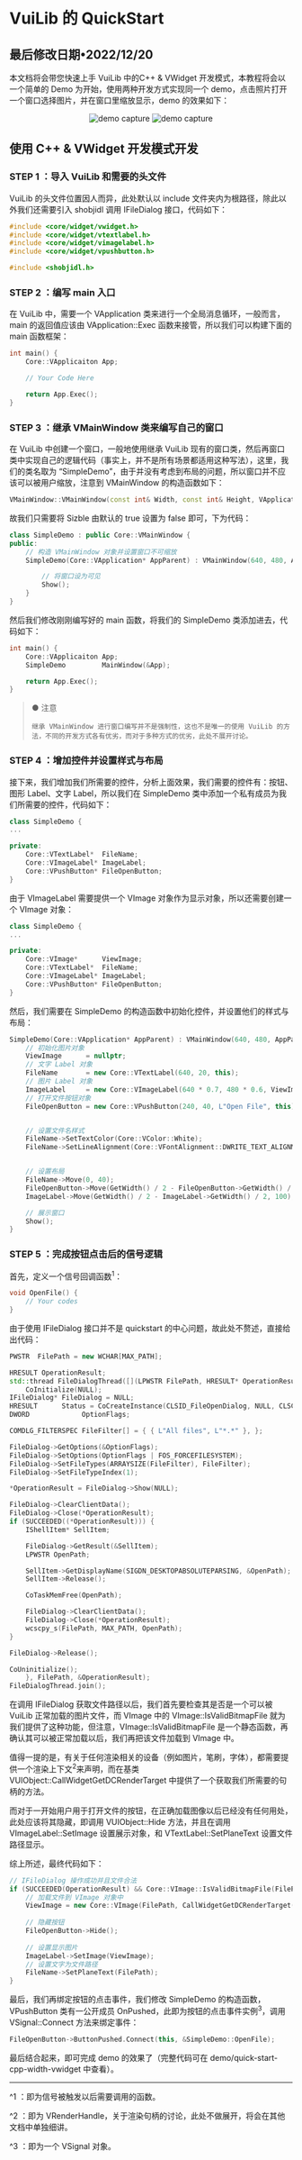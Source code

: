# VuiLib 的 QuickStart
最后修改日期•2022/12/20
-------
本文档将会带您快速上手 VuiLib 中的C++ & VWidget 开发模式，本教程将会以一个简单的 Demo 为开始，使用两种开发方式实现同一个 demo，点击照片打开一个窗口选择图片，并在窗口里缩放显示，demo 的效果如下：
<div align="center">
<img alt="demo capture" src="./resource/quickstart/demo-capture-1.png">
</img>

<img alt="demo capture" src="./resource/quickstart/demo-capture-2.png">
</img>
</div>

## 使用 C++ & VWidget 开发模式开发
### STEP 1 ：导入 VuiLib 和需要的头文件
VuiLib 的头文件位置因人而异，此处默认以 include 文件夹内为根路径，除此以外我们还需要引入 shobjidl 调用 IFileDialog 接口，代码如下：
```CPP
#include <core/widget/vwidget.h>
#include <core/widget/vtextlabel.h>
#include <core/widget/vimagelabel.h>
#include <core/widget/vpushbutton.h>

#include <shobjidl.h>
```

### STEP 2 ：编写 main 入口
在 VuiLib 中，需要一个 VApplication 类来进行一个全局消息循环，一般而言，main 的返回值应该由 VApplication::Exec 函数来接管，所以我们可以构建下面的 main 函数框架：
```CPP
int main() {
    Core::VApplicaiton App;

    // Your Code Here

    return App.Exec();
}
```

### STEP 3 ：继承 VMainWindow 类来编写自己的窗口
在 VuiLib 中创建一个窗口，一般地使用继承 VuiLib 现有的窗口类，然后再窗口类中实现自己的逻辑代码（事实上，并不是所有场景都适用这种写法），这里，我们的类名取为 “SimpleDemo”，由于并没有考虑到布局的问题，所以窗口并不应该可以被用户缩放，注意到 VMainWindow 的构造函数如下：
```CPP
VMainWindow::VMainWindow(const int& Width, const int& Height, VApplication* Parent, const bool& Sizble = true)
```
故我们只需要将 Sizble 由默认的 true 设置为 false 即可，下为代码：
```CPP
class SimpleDemo : public Core::VMainWindow {
public:
    // 构造 VMainWindow 对象并设置窗口不可缩放
    SimpleDemo(Core::VApplication* AppParent) : VMainWindow(640, 480, AppParent, false) {

        // 将窗口设为可见
        Show();
    }
}
```
然后我们修改刚刚编写好的 main 函数，将我们的 SimpleDemo 类添加进去，代码如下：
```CPP
int main() {
    Core::VApplicaiton App;
    SimpleDemo         MainWindow(&App);

    return App.Exec();
}
```
> ● 注意
> 
>     继承 VMainWindow 进行窗口编写并不是强制性，这也不是唯一的使用 VuiLib 的方法，不同的开发方式各有优劣，而对于多种方式的优劣，此处不展开讨论。
### STEP 4 ：增加控件并设置样式与布局
接下来，我们增加我们所需要的控件，分析上面效果，我们需要的控件有：按钮、图形 Label、文字 Label，所以我们在 SimpleDemo 类中添加一个私有成员为我们所需要的控件，代码如下：
```CPP
class SimpleDemo {
...

private:
    Core::VTextLabel*  FileName;
    Core::VImageLabel* ImageLabel;
    Core::VPushButton* FileOpenButton;
}
```
由于 VImageLabel 需要提供一个 VImage 对象作为显示对象，所以还需要创建一个 VImage 对象：
```CPP
class SimpleDemo {
...

private:
    Core::VImage*      ViewImage;
    Core::VTextLabel*  FileName;
    Core::VImageLabel* ImageLabel;
    Core::VPushButton* FileOpenButton;
}
```
然后，我们需要在 SimpleDemo 的构造函数中初始化控件，并设置他们的样式与布局：
```CPP
SimpleDemo(Core::VApplication* AppParent) : VMainWindow(640, 480, AppParent, false) {
    // 初始化图片对象
	ViewImage	   = nullptr;
    // 文字 Label 对象
	FileName	   = new Core::VTextLabel(640, 20, this);
    // 图片 Label 对象
	ImageLabel	   = new Core::VImageLabel(640 * 0.7, 480 * 0.6, ViewImage, this);
    // 打开文件按钮对象
	FileOpenButton = new Core::VPushButton(240, 40, L"Open File", this);


    // 设置文件名样式
	FileName->SetTextColor(Core::VColor::White);                                    // 字体颜色为白
	FileName->SetLineAlignment(Core::VFontAlignment::DWRITE_TEXT_ALIGNMENT_CENTER); // 文字居中


    // 设置布局
	FileName->Move(0, 40);
	FileOpenButton->Move(GetWidth() / 2 - FileOpenButton->GetWidth() / 2, GetHeight() / 2 - FileOpenButton->GetHeight() / 2);
	ImageLabel->Move(GetWidth() / 2 - ImageLabel->GetWidth() / 2, 100);

    // 展示窗口
	Show();
}
```
### STEP 5 ：完成按钮点击后的信号逻辑
首先，定义一个信号回调函数<sup>1</sup>：
```CPP
void OpenFile() {
    // Your codes
}
```
由于使用 IFileDialog 接口并不是 quickstart 的中心问题，故此处不赘述，直接给出代码：
```CPP
PWSTR  FilePath = new WCHAR[MAX_PATH];

HRESULT OperationResult;
std::thread FileDialogThread([](LPWSTR FilePath, HRESULT* OperationResult) -> void {
	CoInitialize(NULL);
IFileDialog* FileDialog = NULL;
HRESULT		 Status = CoCreateInstance(CLSID_FileOpenDialog, NULL, CLSCTX_INPROC_SERVER, IID_PPV_ARGS(&FileDialog));
DWORD			  OptionFlags;

COMDLG_FILTERSPEC FileFilter[] = { { L"All files", L"*.*" }, };

FileDialog->GetOptions(&OptionFlags);
FileDialog->SetOptions(OptionFlags | FOS_FORCEFILESYSTEM);
FileDialog->SetFileTypes(ARRAYSIZE(FileFilter), FileFilter);
FileDialog->SetFileTypeIndex(1);

*OperationResult = FileDialog->Show(NULL);

FileDialog->ClearClientData();
FileDialog->Close(*OperationResult);
if (SUCCEEDED((*OperationResult))) {
	IShellItem* SellItem;

	FileDialog->GetResult(&SellItem);
	LPWSTR OpenPath;

	SellItem->GetDisplayName(SIGDN_DESKTOPABSOLUTEPARSING, &OpenPath);
	SellItem->Release();

	CoTaskMemFree(OpenPath);

	FileDialog->ClearClientData();
	FileDialog->Close(*OperationResult);
	wcscpy_s(FilePath, MAX_PATH, OpenPath);
}

FileDialog->Release();

CoUninitialize();
	}, FilePath, &OperationResult);
FileDialogThread.join();
```
在调用 IFileDialog 获取文件路径以后，我们首先要检查其是否是一个可以被 VuiLib 正常加载的图片文件，而 VImage 中的 VImage::IsValidBitmapFile 就为我们提供了这种功能，但注意，VImage::IsValidBitmapFile 是一个静态函数，再确认其可以被正常加载以后，我们再把该文件加载到 VImage 中。

值得一提的是，有关于任何渲染相关的设备（例如图片，笔刷，字体），都需要提供一个渲染上下文<sup>2</sup>来声明，而在基类 VUIObject::CallWidgetGetDCRenderTarget 中提供了一个获取我们所需要的句柄的方法。

而对于一开始用户用于打开文件的按钮，在正确加载图像以后已经没有任何用处，此处应该将其隐藏，即调用 VUIObject::Hide 方法，并且在调用 VImageLabel::SetImage 设置展示对象，和 VTextLabel::SetPlaneText 设置文件路径显示。

综上所述，最终代码如下：
```CPP
// IFileDialog 操作成功并且文件合法
if (SUCCEEDED(OperationResult) && Core::VImage::IsValidBitmapFile(FilePath)) {
    // 加载文件到 VImage 对象中
	ViewImage = new Core::VImage(FilePath, CallWidgetGetDCRenderTarget());
	
    // 隐藏按钮
	FileOpenButton->Hide();
	
    // 设置显示图片
	ImageLabel->SetImage(ViewImage);
    // 设置文字为文件路径
	FileName->SetPlaneText(FilePath);
}
```
最后，我们再绑定按钮的点击事件，我们修改 SimpleDemo 的构造函数，VPushButton 类有一公开成员 OnPushed，此即为按钮的点击事件实例<sup>3</sup>，调用 VSignal::Connect 方法来绑定事件：
```CPP
FileOpenButton->ButtonPushed.Connect(this, &SimpleDemo::OpenFile);
```
最后结合起来，即可完成 demo 的效果了（完整代码可在 demo/quick-start-cpp-width-vwidget 中查看）。
______________________
^1 ：即为信号被触发以后需要调用的函数。

^2 ：即为 VRenderHandle，关于渲染句柄的讨论，此处不做展开，将会在其他文档中单独细讲。

^3 ：即为一个 VSignal 对象。